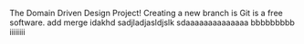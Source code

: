 The Domain Driven Design Project!
Creating a new branch is Git is a free software.
add merge
idakhd
sadjladjasldjslk
sdaaaaaaaaaaaaaa
bbbbbbbbb
iiiiiiii
